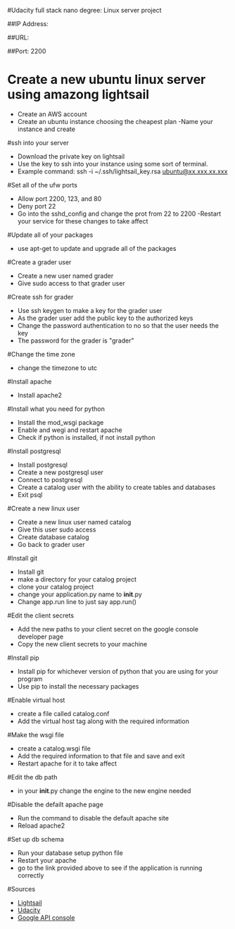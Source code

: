 
#Udacity full stack nano degree: Linux server project

##IP Address:

##URL:

##Port: 2200

# Create a new ubuntu linux server using amazong lightsail
- Create an AWS account
- Create an ubuntu instance choosing the cheapest plan
-Name your instance and create

#ssh into your server
- Download the private key on lightsail
- Use the key to ssh into your instance using some sort of terminal.
- Example command: ssh -i ~/.ssh/lightsail_key.rsa ubuntu@xx.xxx.xx.xxx

#Set all of the ufw ports
- Allow port 2200, 123, and 80
- Deny port 22
- Go into the sshd_config and change the prot from 22 to 2200
-Restart your service for these changes to take affect

#Update all of your packages
- use apt-get to update and upgrade all of the packages

#Create a grader user
- Create a new user named grader
- Give sudo access to that grader user

#Create ssh for grader
- Use ssh keygen to make a key for the grader user
- As the grader user add the public key to the authorized keys
- Change the password authentication to no so that the user needs the key
- The password for the grader is "grader"

#Change the time zone
- change the timezone to utc

#Install apache
- Install apache2

#Install what you need for python
- Install the mod_wsgi package
- Enable and wegi and restart apache
- Check if python is installed, if not install python

#Install postgresql
- Install postgresql
- Create a new postgresql user
- Connect to postgresql
- Create a catalog user with the ability to create tables and databases
- Exit psql

#Create a new linux user
- Create a new linux user named catalog
- Give this user sudo access
- Create database catalog
- Go back to grader user

#Install git
- Install git
- make a directory for your catalog project
- clone your catalog project
- change your application.py name to __init__.py
- Change app.run line to just say app.run()

#Edit the client secrets
- Add the new paths to your client secret on the google console developer page
- Copy the new client secrets to your machine

#Install pip
- Install pip for whichever version of python that you are using for your program
- Use pip to install the necessary packages

#Enable virtual host
- create a file called catalog.conf
- Add the virtual host tag along with the required information

#Make the wsgi file
- create a catalog.wsgi file
- Add the required information to that file and save and exit
- Restart apache for it to take affect

#Edit the db path
- in your __init__.py change the engine to the new engine needed

#Disable the defailt apache page
- Run the command to disable the default apache site
- Reload apache2

#Set up db schema
- Run your database setup python file
- Restart your apache
- go to the link provided above to see if the application is running correctly

#Sources
- [Lightsail](https://lightsail.aws.amazon.com/ls/webapp/home/instances?#)
- [Udacity](https://classroom.udacity.com/nanodegrees/nd004/parts/ab002e9a-b26c-43a4-8460-dc4c4b11c379/modules/357367901175462/lessons/3573679011239847/project)
- [Google API console](https://console.cloud.google.com/home/dashboard?project=cool-archery-236915)
